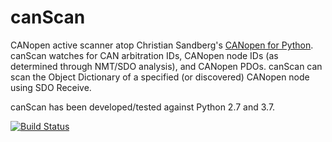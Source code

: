 # canScan

CANopen active scanner atop Christian Sandberg's
[CANopen for Python](https://github.com/christiansandberg/canopen). canScan
watches for CAN arbitration IDs, CANopen node IDs (as determined through
NMT/SDO analysis), and CANopen PDOs. canScan can scan the Object Dictionary
of a specified (or discovered) CANopen node using SDO Receive.

canScan has been developed/tested against Python 2.7 and 3.7.

[![Build Status](https://travis-ci.org/dankamongmen/canscan.svg?branch=master)](https://travis-ci.org/dankamongmen/canscan)
